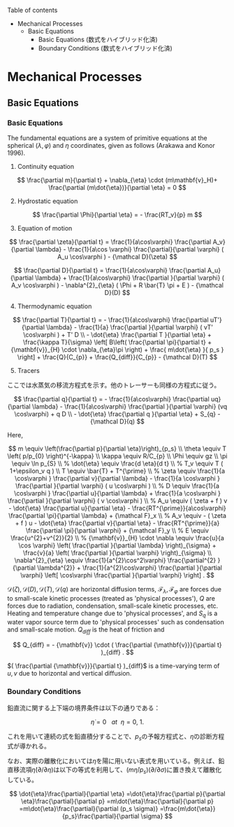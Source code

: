 Table of contents

- Mechanical Processes
  - Basic Equations
    - Basic Equations (数式をハイブリッド化済)
    - Boundary Conditions (数式をハイブリッド化済)

# Mechanical Processes

## Basic Equations

### Basic Equations

The fundamental equations are a system of primitive equations at the spherical ($\lambda,\varphi$) and $\eta$ coordinates, given as follows (Arakawa and Konor 1996).

1. Continuity equation

$$
  \frac{\partial m}{\partial t}
    + \nabla_{\eta} \cdot (m\mathbf{v}_H)+ \frac{\partial (m\dot{\eta})}{\partial \eta} = 0
$$

2. Hydrostatic equation

$$
  \frac{\partial \Phi}{\partial \eta} = - \frac{RT_v}{p} m
$$

3. Equation of motion

$$
  \frac{\partial \zeta}{\partial t} 
     =   \frac{1}{a\cos\varphi}
            \frac{\partial A_v}{\partial \lambda}
          - \frac{1}{a\cos \varphi}
            \frac{\partial}{\partial \varphi} ( A_u \cos\varphi )
          - {\mathcal D}(\zeta) 
$$

$$
  \frac{\partial D}{\partial t} 
     =    \frac{1}{a\cos\varphi}
            \frac{\partial A_u}{\partial \lambda}
          + \frac{1}{a\cos\varphi}
            \frac{\partial }{\partial \varphi} ( A_v \cos\varphi )
          - \nabla^{2}_{\eta}
           ( \Phi + R \bar{T} \pi + E ) 
          - {\mathcal D}(D) 
$$

4. Thermodynamic equation

$$
  \frac{\partial T}{\partial t}
     =  - \frac{1}{a\cos\varphi}
               \frac{\partial uT'}{\partial \lambda}
          - \frac{1}{a}
               \frac{\partial }{\partial \varphi} ( vT' \cos\varphi )
          + T' D  \\
        - \dot{\eta} 
              \frac{\partial T }{\partial \eta}
          + \frac{\kappa T}{\sigma} \left[ B\left( \frac{\partial \pi}{\partial t}
                            + {\mathbf{v}}_{H} \cdot \nabla_{\eta}\pi \right)
                            + \frac{ m\dot{\eta} }{ p_s }
                     \right]
          + \frac{Q}{C_{p}}
          + \frac{Q_{diff}}{C_{p}}
          - {\mathcal D}(T) 
$$

5. Tracers

ここでは水蒸気の移流方程式を示す。他のトレーサーも同様の方程式に従う。

$$
  \frac{\partial q}{\partial t}
   =  - \frac{1}{a\cos\varphi}
               \frac{\partial uq}{\partial \lambda}
          - \frac{1}{a\cos\varphi}
               \frac{\partial }{\partial \varphi} (vq \cos\varphi)
          + q D  \\
        - \dot{\eta} \frac{\partial q }{\partial \eta}
          + S_{q}
          - {\mathcal D}(q) 
$$

Here,

$$
m \equiv \left(\frac{\partial p}{\partial \eta}\right)_{p_s} \\
\theta  \equiv  T \left( p/p_{0} \right)^{-\kappa} \\
\kappa  \equiv  R/C_{p} \\
  \Phi  \equiv  gz \\
   \pi  \equiv  \ln p_{S} \\
%
 \dot{\eta}  \equiv   \frac{d \eta}{d t} \\
%
     T_v  \equiv  T ( 1+\epsilon_v q ) \\
     T  \equiv   \bar{T} + T^{\prime} \\
%
 \zeta  \equiv  \frac{1}{a \cos\varphi }
                    \frac{\partial v}{\partial \lambda} 
             -    \frac{1}{a \cos\varphi }
                    \frac{\partial }{\partial \varphi}
                    ( u \cos\varphi ) \\
%
     D  \equiv  \frac{1}{a \cos\varphi }
                    \frac{\partial u}{\partial \lambda} 
             +    \frac{1}{a \cos\varphi }
                    \frac{\partial }{\partial \varphi}
                    ( v \cos\varphi ) \\
%
    A_u  \equiv   ( \zeta + f ) v
             - \dot{\eta} \frac{\partial u}{\partial \eta} 
             - \frac{RT^{\prime}}{a\cos\varphi} 
                  \frac{\partial \pi}{\partial \lambda} 
             + {\mathcal F}_x \\
%
    A_v  \equiv  - ( \zeta + f ) u
             - \dot{\eta} \frac{\partial v}{\partial \eta} 
             - \frac{RT^{\prime}}{a}
                  \frac{\partial \pi}{\partial \varphi} 
             + {\mathcal F}_y \\
%
     E  \equiv   \frac{u^{2}+v^{2}}{2} \\
%
 {\mathbf{v}}_{H} \cdot \nabla
        \equiv  \frac{u}{a \cos \varphi} 
         \left( \frac{\partial }{\partial \lambda} \right)_{\sigma}
     + \frac{v}{a}
         \left( \frac{\partial }{\partial \varphi} \right)_{\sigma} 
            \\
  \nabla^{2}_{\eta}  
        \equiv  
               \frac{1}{a^{2}\cos^2\varphi} 
                 \frac{\partial^{2} }{\partial \lambda^{2}} 
             + \frac{1}{a^{2}\cos\varphi} 
                 \frac{\partial }{\partial \varphi}
                 \left[ \cos\varphi
                       \frac{\partial }{\partial \varphi} \right]  .
$$

${\mathcal D}(\zeta), {\mathcal D}(D), {\mathcal D}(T), {\mathcal D}(q)$ are horizontal diffusion terms, ${\mathcal F}_\lambda, {\mathcal F}_\varphi$ are forces due to small-scale kinetic processes (treated as 'physical processes'), $Q$ are forces due to radiation, condensation, small-scale kinetic processes, etc. Heating and temperature change due to 'physical processes', and $S_q$ is a water vapor source term due to 'physical processes' such as condensation and small-scale motion. $Q_{diff}$ is the heat of friction and

$$
  Q_{diff}
 = - {\mathbf{v}} \cdot  ( \frac{\partial {\mathbf{v}}}{\partial t} )_{diff} .
$$


$( \frac{\partial {\mathbf{v}}}{\partial t} )_{diff}$ is a time-varying term of $u,v$ due to horizontal and vertical diffusion.

### Boundary Conditions

鉛直流に関する上下端の境界条件は以下の通りである：

$$
  \dot{\eta} = 0  \ \ \ at \ \ \eta = 0 , \ 1 .
$$

これを用いて連続の式を鉛直積分することで、$p_s$の予報方程式と、$\dot\eta$の診断方程式が導かれる。

なお、実際の離散化においては$\eta$を陽に用いない表式を用いている。例えば、鉛直移流項$\dot\eta (\partial/\partial\eta)$は以下の等式を利用して、$(m\dot{\eta}/p_s)(\partial/\partial\sigma)$に置き換えて離散化している。

$$
  \dot{\eta}\frac{\partial}{\partial \eta}
  =\dot{\eta}\frac{\partial p}{\partial \eta}\frac{\partial}{\partial p}
  =m\dot{\eta}\frac{\partial}{\partial p}
  =m\dot{\eta}\frac{\partial}{\partial (p_s \sigma)}
  =\frac{m\dot{\eta}}{p_s}\frac{\partial}{\partial \sigma}
$$